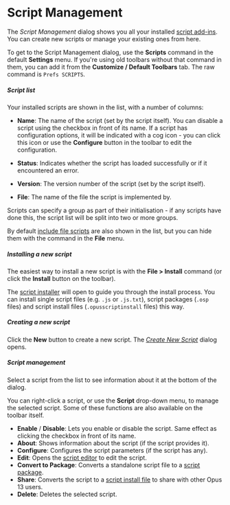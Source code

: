 # Script Management

The *Script Management* dialog shows you all your installed [script add-ins](/Manual/scripting/script_add-ins/RAEDME.md). You can create new scripts or manage your existing ones from here.

To get to the Script Management dialog, use the **Scripts** command in the default **Settings** menu. If you're using old toolbars without that command in them, you can add it from the **Customize / Default Toolbars** tab. The raw command is `Prefs SCRIPTS`.

##### Script list

Your installed scripts are shown in the list, with a number of columns:

- **Name**: The name of the script (set by the script itself). You can disable a script using the checkbox in front of its name.
  If a script has configuration options, it will be indicated with a cog icon - you can click this icon or use the **Configure** button in the toolbar to edit the configuration.

- **Status**: Indicates whether the script has loaded successfully or if it encountered an error.
- **Version**: The version number of the script (set by the script itself).
- **File**: The name of the file the script is implemented by.

Scripts can specify a group as part of their initialisation - if any scripts have done this, the script list will be split into two or more groups.

By default [include file scripts](script_add-ins/include_files.md) are also shown in the list, but you can hide them with the command in the **File** menu.

##### Installing a new script

The easiest way to install a new script is with the **File \> Install** command (or click the **Install** button on the toolbar).

The [script installer](/Manual/scripting/script_management/installer.md) will open to guide you through the install process. You can install single script files (e.g. `.js` or `.js.txt`), script packages (`.osp` files) and script install files (`.opusscriptinstall` files) this way.

##### Creating a new script

Click the **New** button to create a new script. The *[Create New Script](/Manual/scripting/script_management/new_script.md)* dialog opens.

##### Script management

Select a script from the list to see information about it at the bottom of the dialog.

You can right-click a script, or use the **Script** drop-down menu, to manage the selected script. Some of these functions are also available on the toolbar itself.

- **Enable** / **Disable**: Lets you enable or disable the script. Same effect as clicking the checkbox in front of its name.
- **About**: Shows information about the script (if the script provides it).
- **Configure**: Configures the script parameters (if the script has any).
- **Edit**: Opens the [script editor](script_editor/RAEDME.md) to edit the script.
- **Convert to Package**: Converts a standalone script file to a [script package](script_add-ins/script_package.md).
- **Share**: Converts the script to a [script install file](/Manual/scripting/script_management/installer.md) to share with other Opus 13 users.
- **Delete**: Deletes the selected script.
